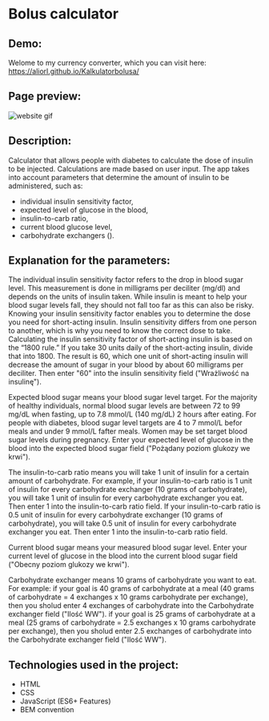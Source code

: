 # Bolus calculator

## Demo:

Welome to my currency converter, which you can visit here: https://aliorl.github.io/Kalkulatorbolusa/

## Page preview:

![website gif](https://media.giphy.com/media/nHiPBH2TclVPexWF67/giphy.gif)

## Description:
Calculator that allows people with diabetes to calculate the dose of insulin to be injected. Calculations are made based on user input. The app takes into account parameters that determine the amount of insulin to be administered, such as: 
- individual insulin sensitivity factor,
- expected level of glucose in the blood,
- insulin-to-carb ratio,
- current blood glucose level,
- carbohydrate exchangers ().

## Explanation for the parameters:
The individual insulin sensitivity factor refers to the drop in blood sugar level. This measurement is done in milligrams per deciliter (mg/dl) and depends on the units of insulin taken. While insulin is meant to help your blood sugar levels fall, they should not fall too far as this can also be risky. Knowing your insulin sensitivity factor enables you to determine the dose you need for short-acting insulin. Insulin sensitivity differs from one person to another, which is why you need to know the correct dose to take. 
Calculating the insulin sensitivity factor of short-acting insulin is based on the “1800 rule.” If you take 30 units daily of the short-acting insulin, divide that into 1800. The result is 60, which one unit of short-acting insulin will decrease the amount of sugar in your blood by about 60 milligrams per deciliter. Then enter "60" into the insulin sensitivity field ("Wrażliwość na insulinę").

Expected blood sugar means your blood sugar level target.
For the majority of healthy individuals, normal blood sugar levels are between 72 to 99 mg/dL when fasting, up to 7.8 mmol/L (140 mg/dL) 2 hours after eating. For people with diabetes, blood sugar level targets are 4 to 7 mmol/L befor meals and under 9 mmol/L fafter meals. Women may be set target blood sugar levels during pregnancy. Enter your expected level of glucose in the blood into the expected blood sugar field ("Pożądany poziom glukozy we krwi").

The insulin-to-carb ratio means you will take 1 unit of insulin for a certain amount of carbohydrate. 
For example, if your insulin-to-carb ratio is 1 unit of insulin for every carbohydrate exchanger (10 grams of carbohydrate), you will take 1 unit of insulin for every carbohydrate exchanger you eat. Then enter 1 into the insulin-to-carb ratio field.
If your insulin-to-carb ratio is 0.5 unit of insulin for every carbohydrate exchanger (10 grams of carbohydrate), you will take 0.5 unit of insulin for every carbohydrate exchanger you eat. Then enter 1 into the insulin-to-carb ratio field.

Current blood sugar means your measured blood sugar level. Enter your current level of glucose in the blood into the current blood sugar field ("Obecny poziom glukozy we krwi").

Carbohydrate exchanger means 10 grams of carbohydrate you want to eat. 
For example: if your goal is 40 grams of carbohydrate at a meal (40 grams of carbohydrate = 4 exchanges x 10 grams carbohydrate per exchange), then you sholud enter 4 exchanges of carbohydrate into the Carbohydrate exchanger field ("Ilość WW").
if your goal is 25 grams of carbohydrate at a meal (25 grams of carbohydrate = 2.5 exchanges x 10 grams carbohydrate per exchange), then you sholud enter 2.5 exchanges of carbohydrate into the Carbohydrate exchanger field ("Ilość WW").

## Technologies used in the project:
- HTML
- CSS
- JavaScript (ES6+ Features)
- BEM convention